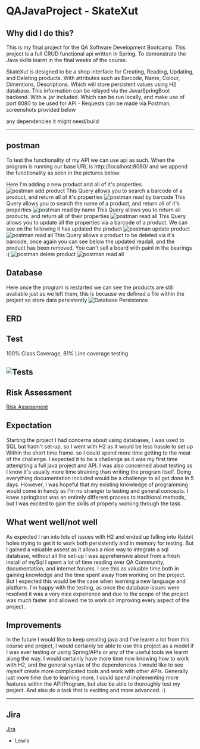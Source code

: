 # QAJavaProject - SkateXut

## Why did I do this?
This is my final project for the QA Software Development Bootcamp. This project is a full CRUD functional api written in Spring. To demonstrate the Java skills learnt in the final weeks of the course.

SkateXut is designed to be a shop interface for Creating, Reading, Updating, and Deleting products. With attributes such as Barcode, Name, Colour, Dimentions, Descriptions. Which will store persistent values using H2 database. This information can be relayed via the Java/SpringBoot backend. With a .jar included. Which can be run locally, and make use of port 8080 to be used for API - Requests can be made via Postman, screenshots provided below


any dependencies it might need/build

--------------------------------------------

## postman

To test the functionality of my API we can use api as such. When the program is running our base URL is http://localhost:8080/ and we append the functionality as seen in the pictures below:

Here I'm adding a new product and all of it's properties.
![postman add product](/Documentation/postman1.png)
This Query allows you to search a barcode of a product, and return all of it's properties
![postman read by barcode](/Documentation/postman2.png)
This Query allows you to search the name of a product, and return all of it's properties
![postman read by name](/Documentation/postman3.png)
This Query allows you to return all products, and return all of their properties
![postman read all](/Documentation/postman4.png)
This Query allows you to update all the properties via a barcode of a product. We can see on the following it has updated the product
![postman update product](/Documentation/postman5.png)
![postman read all](/Documentation/postman6.png)
This Query allows a product to be deleted via it's barcode, once again you can see below the updated readall, and the product has been removed. You can't sell a board with paint in the bearings :(
![postman delete product](/Documentation/postman7.png)
![postman read all](/Documentation/postman8.png)


## Database

Here once the program is restarted we can see the products are still avaliable just as we left them, this is because we defined a file within the project so store data persistently
![Database Persistence](/Documentation/SQL1.png)



## ERD


## Test

100% Class Coverage, 81% Line coverage testing

![Tests](/Documentation/Test.png)
--------------------------------------------

## Risk Assessment
[Risk Assessment](/Documentation/riskAssesment.pdf)

## Expectation
Starting the project I had concerns about using databases, I was used to SQL but hadn't set-up, so I went with H2 as it would be less hassle to set up Within the short time frame. so I could spend more time getting to the meat of the challenge. 
I expected it to be a challenge as it was my first time attempting a full java project and API. I was also concerned about testing as I know it's usually more time straining than writing the program itself. Doing everything documentation included would be a challenge to all get done in 5 days.
However, I was hopeful that my existing knowledge of programming would come in handy as I'm no stranger to testing and general concepts. I knew springboot was an entirely different process to traditional methods, but I was excited to gain the skills of properly working through the task.

## What went well/not well
As expected I ran into lots of issues with H2 and ended up falling into Rabbit holes trying to get it to work both persistently and in memory for testing. But I gained a valuable assest as it allows a nice way to integrate a sql database, without all the set-up I was apprehensive about from a fresh install of mySql
I spent a lot of time reading over QA Community, documentation, and internet forums. I see this as valuable time both in gaining knowledge and the time spent away from working on the project. But I expected this would be the case when learning a new language and platform.
I'm happy with the testing, as once the database issues were resolved it was a very nice experience and due to the scope of the project was much faster and allowed me to work on improving every aspect of the project.

## Improvements
In the future I would like to keep creating java and I've learnt a lot from this course and project, I would certainly be able to use this project as a model if I was ever testing or using Spring/APIs or any of the useful tools we learnt along the way.
I would certainly have more time now knowing how to work with H2, and the general syntax of the dependencies.
I would like to see myself create more complicated tools and work with other APIs. Generally just more time due to learning more, I could spend implementing more features within the API/Program, but also be able to thoroughly test my project.
And also do a task that is exciting and more advanced. :) 


--------------------------------------------
## Jira
[Jira](https://qayeet.atlassian.net/jira/software/projects/QAJ/boards/3/roadmap?shared=&atlOrigin=eyJpIjoiNzFjNDg2MjliZDY1NGMxYjk4MWYxZTdiMWM5YzE3ZDUiLCJwIjoiaiJ9)

- Lewis

